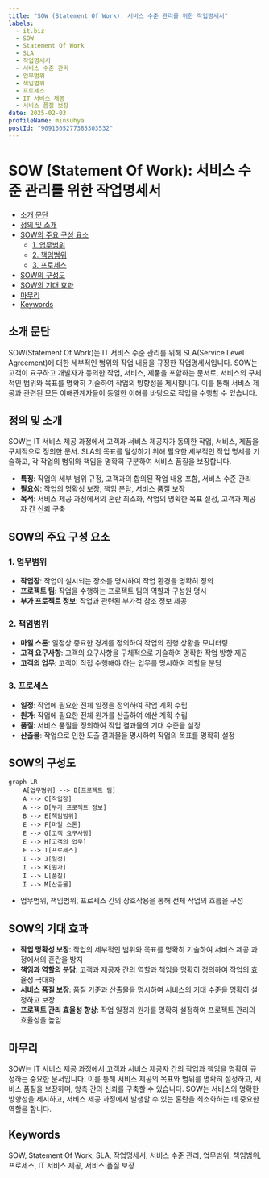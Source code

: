 ```yaml
---
title: "SOW (Statement Of Work): 서비스 수준 관리를 위한 작업명세서"
labels:
  - it.biz
  - SOW
  - Statement Of Work
  - SLA
  - 작업명세서
  - 서비스 수준 관리
  - 업무범위
  - 책임범위
  - 프로세스
  - IT 서비스 제공
  - 서비스 품질 보장
date: 2025-02-03
profileName: minsuhya
postId: "9091305277385303532"
---
```


# SOW (Statement Of Work): 서비스 수준 관리를 위한 작업명세서

<!-- mtoc-start -->

- [소개 문단](#소개-문단)
- [정의 및 소개](#정의-및-소개)
- [SOW의 주요 구성 요소](#sow의-주요-구성-요소)
  - [1. 업무범위](#1-업무범위)
  - [2. 책임범위](#2-책임범위)
  - [3. 프로세스](#3-프로세스)
- [SOW의 구성도](#sow의-구성도)
- [SOW의 기대 효과](#sow의-기대-효과)
- [마무리](#마무리)
- [Keywords](#keywords)

<!-- mtoc-end -->

## 소개 문단

SOW(Statement Of Work)는 IT 서비스 수준 관리를 위해 SLA(Service Level Agreement)에 대한 세부적인 범위와 작업 내용을 규정한 작업명세서입니다. SOW는 고객이 요구하고 개발자가 동의한 작업, 서비스, 제품을 포함하는 문서로, 서비스의 구체적인 범위와 목표를 명확히 기술하여 작업의 방향성을 제시합니다. 이를 통해 서비스 제공과 관련된 모든 이해관계자들이 동일한 이해를 바탕으로 작업을 수행할 수 있습니다.

## 정의 및 소개

SOW는 IT 서비스 제공 과정에서 고객과 서비스 제공자가 동의한 작업, 서비스, 제품을 구체적으로 정의한 문서. SLA의 목표를 달성하기 위해 필요한 세부적인 작업 명세를 기술하고, 각 작업의 범위와 책임을 명확히 구분하여 서비스 품질을 보장합니다.

- **특징**: 작업의 세부 범위 규정, 고객과의 합의된 작업 내용 포함, 서비스 수준 관리
- **필요성**: 작업의 명확성 보장, 책임 분담, 서비스 품질 보장
- **목적**: 서비스 제공 과정에서의 혼란 최소화, 작업의 명확한 목표 설정, 고객과 제공자 간 신뢰 구축

## SOW의 주요 구성 요소

### 1. 업무범위

- **작업장**: 작업이 실시되는 장소를 명시하여 작업 환경을 명확히 정의
- **프로젝트 팀**: 작업을 수행하는 프로젝트 팀의 역할과 구성원 명시
- **부가 프로젝트 정보**: 작업과 관련된 부가적 참조 정보 제공

### 2. 책임범위

- **마일 스톤**: 일정상 중요한 경계를 정의하여 작업의 진행 상황을 모니터링
- **고객 요구사항**: 고객의 요구사항을 구체적으로 기술하여 명확한 작업 방향 제공
- **고객의 업무**: 고객이 직접 수행해야 하는 업무를 명시하여 역할을 분담

### 3. 프로세스

- **일정**: 작업에 필요한 전체 일정을 정의하여 작업 계획 수립
- **원가**: 작업에 필요한 전체 원가를 산출하여 예산 계획 수립
- **품질**: 서비스 품질을 정의하여 작업 결과물의 기대 수준을 설정
- **산출물**: 작업으로 인한 도출 결과물을 명시하여 작업의 목표를 명확히 설정

## SOW의 구성도

```mermaid
graph LR
    A[업무범위] --> B[프로젝트 팀]
    A --> C[작업장]
    A --> D[부가 프로젝트 정보]
    B --> E[책임범위]
    E --> F[마일 스톤]
    E --> G[고객 요구사항]
    E --> H[고객의 업무]
    F --> I[프로세스]
    I --> J[일정]
    I --> K[원가]
    I --> L[품질]
    I --> M[산출물]
```

- 업무범위, 책임범위, 프로세스 간의 상호작용을 통해 전체 작업의 흐름을 구성

## SOW의 기대 효과

- **작업 명확성 보장**: 작업의 세부적인 범위와 목표를 명확히 기술하여 서비스 제공 과정에서의 혼란을 방지
- **책임과 역할의 분담**: 고객과 제공자 간의 역할과 책임을 명확히 정의하여 작업의 효율성 극대화
- **서비스 품질 보장**: 품질 기준과 산출물을 명시하여 서비스의 기대 수준을 명확히 설정하고 보장
- **프로젝트 관리 효율성 향상**: 작업 일정과 원가를 명확히 설정하여 프로젝트 관리의 효율성을 높임

## 마무리

SOW는 IT 서비스 제공 과정에서 고객과 서비스 제공자 간의 작업과 책임을 명확히 규정하는 중요한 문서입니다. 이를 통해 서비스 제공의 목표와 범위를 명확히 설정하고, 서비스 품질을 보장하며, 양측 간의 신뢰를 구축할 수 있습니다. SOW는 서비스의 명확한 방향성을 제시하고, 서비스 제공 과정에서 발생할 수 있는 혼란을 최소화하는 데 중요한 역할을 합니다.

## Keywords

SOW, Statement Of Work, SLA, 작업명세서, 서비스 수준 관리, 업무범위, 책임범위, 프로세스, IT 서비스 제공, 서비스 품질 보장